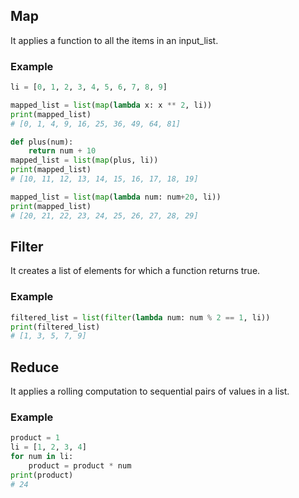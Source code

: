 ## Map
It applies a function to all the items in an input_list.

### Example
```python
li = [0, 1, 2, 3, 4, 5, 6, 7, 8, 9]
```
```python
mapped_list = list(map(lambda x: x ** 2, li))
print(mapped_list)
# [0, 1, 4, 9, 16, 25, 36, 49, 64, 81]
```
```python
def plus(num):
    return num + 10
mapped_list = list(map(plus, li))
print(mapped_list)
# [10, 11, 12, 13, 14, 15, 16, 17, 18, 19]
```
```python
mapped_list = list(map(lambda num: num+20, li))
print(mapped_list)
# [20, 21, 22, 23, 24, 25, 26, 27, 28, 29]
```

## Filter
It creates a list of elements for which a function returns true.

### Example
```python
filtered_list = list(filter(lambda num: num % 2 == 1, li))
print(filtered_list)
# [1, 3, 5, 7, 9]
```

## Reduce
It applies a rolling computation to sequential pairs of values in a list.

### Example
```python
product = 1
li = [1, 2, 3, 4]
for num in li:
    product = product * num
print(product)
# 24
```
